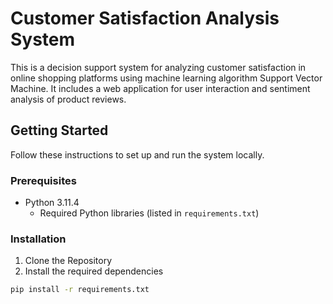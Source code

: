 # Customer Satisfaction Analysis System

This is a decision support system for analyzing customer satisfaction in online shopping platforms using machine learning algorithm Support Vector Machine.
It includes a web application for user interaction and sentiment analysis of product reviews.

## Getting Started

Follow these instructions to set up and run the system locally.

### Prerequisites

- Python 3.11.4
  - Required Python libraries (listed in `requirements.txt`)

### Installation
1. Clone the Repository
2. Install the required dependencies
```bash
pip install -r requirements.txt
```
